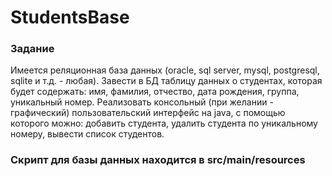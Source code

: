 # StudentsBase
### Задание
Имеется реляционная база данных (oracle, sql server, mysql, postgresql,
sqlite и т.д. - любая). Завести в БД таблицу данных о студентах, которая
будет содержать: имя, фамилия, отчество, дата рождения, группа, уникальный
номер.
Реализовать консольный (при желании - графический) пользовательский
интерфейс на java, с помощью которого можно: добавить студента, удалить
студента по уникальному номеру, вывести список студентов.

### Скрипт для базы данных находится в src/main/resources
